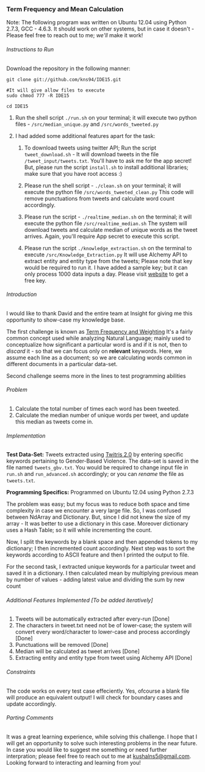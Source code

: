### Term Frequency and Mean Calculation
Note: The following program was written on Ubuntu 12.04 using Python 2.7.3, GCC - 4.6.3. It should work on other systems, but in case it doesn't - Please feel free to reach out to me; *we'll* make it work!

###### Instructions to Run

Download the repository in the following manner:

```
git clone git://github.com/kns94/IDE15.git

#It will give allow files to execute 
sudo chmod 777 -R IDE15

cd IDE15
```

1. Run the shell script `./run.sh` on your terminal; it will execute two python files - `/src/median_unique.py` and `/src/words_tweeted.py`

2. I had added some additional features apart for the task:

    1. To download tweets using twitter API; Run the script `tweet_download.sh` - It will download tweets in the file `/tweet_input/tweets.txt`. You'll have to ask me for the app secret! But, please run the script `install.sh` to install additional libraries; make sure that you have root access :)

    2. Please run the shell script - `./clean.sh` on your terminal; it will execute the python file `/src/words_tweeted_clean.py` This code will remove punctuations from tweets and calculate word count accordingly.

    3. Please run the script - `./realtime_median.sh` on the terminal; it will execute the python file `/src/realtime_median.sh` The system will download tweets and calculate median of unique words as the tweet arrives. Again, you'll require App secret to execute this script.
 
    4. Please run the script `./knowledge_extraction.sh` on the terminal to execute `/src/Knowledge_Extraction.py` It will use Alchemy API to extract entity and entity type from the tweets; Please note that key would be required to run it. I have added a sample key; but it can only process 1000 data inputs a day. Please visit [website](http://www.alchemyapi.com/api/register.html) to get a free key.

###### Introduction

I would like to thank David and the entire team at Insight for giving me this opportunity to show-case my knowledge base. 

The first challenge is known as [Term Frequency and Weighting](http://nlp.stanford.edu/IR-book/html/htmledition/term-frequency-and-weighting-1.html) It's a fairly common concept used while analyzing Natural Language; mainly used to conceptualize how significant a particular word is and if it is not, then to *discard* it - so that we can focus only on **relevant** keywords. Here, we assume each line as a document; so we are calculating words common in different documents in a particular data-set.

Second challenge seems more in the lines to test programming abilities

###### Problem

1. Calculate the total number of times each word has been tweeted.
2. Calculate the median number of unique words per tweet, and update this median as tweets come in.

###### Implementation

**Test Data-Set:** Tweets extracted using [Twitris 2.0](http://knoesis.org/projects/twitris) by entering specific keywords pertaining to Gender-Based Violence. The data-set is saved in the file named `tweets_gbv.txt`. You would be required to change input file in `run.sh` and `run_advanced.sh` accordingly; or you can *rename* the file as `tweets.txt`.

**Programming Specifics:** Programmed on Ubuntu 12.04 using Python 2.7.3

The problem was easy; but my focus was to reduce both space and time complexity in case we encounter a very large file. So, I was confused between NdArray and Dictionary. But, since I did not knew the size of my array - It was better to use a dictionary in this case. Moreover dictionary uses a Hash Table; so it will while incrementing the count.

Now, I split the keywords by a blank space and then appended tokens to my dictionary; I then incremented count accordingly. Next step was to sort the keywords according to ASCII feature and then I printed the output to file. 

For the second task, I extracted unique keywords for a particular tweet and saved it in a dictionary. I then calculated mean by multiplying previous mean by number of values - adding latest value and dividing the sum by new count

###### Additional Features Implemented [To be added iteratively]

1. Tweets will be automatically extracted after every-run \[Done]
2. The characters in tweet.txt need not be of lower-case; the system will convert every word/character to lower-case and process accordingly \[Done]
3. Punctuations will be removed \[Done]
4. Median will be calculated as tweet arrives \[Done]
5. Extracting entity and entity type from tweet using Alchemy API \[Done]

###### Constraints

The code works on every test case effeciently. Yes, ofcourse a blank file will produce an equivalent output! 
I will check for boundary cases and update accordingly. 

###### Parting Comments

It was a great learning experience, while solving this challenge. I hope that I will get an opportunity to solve such interesting problems in the near future. In case you would like to suggest me something or need further interpration; please feel free to reach out to me at kushalns5@gmail.com. Looking forward to interacting and learning from you!

